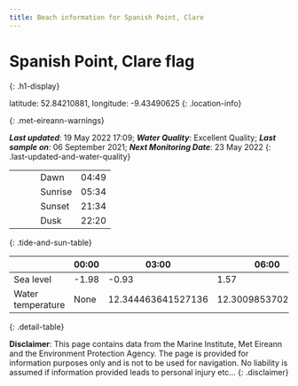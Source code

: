 ```yaml
---
title: Beach information for Spanish Point, Clare
---
```

# Spanish Point, Clare <span class="material-icons blue-flag" alt="This a Blue Flag beach">flag</span>
{: .h1-display}

latitude: 52.84210881, longitude: -9.43490625
{: .location-info}


{: .met-eireann-warnings}

___Last updated___: 19 May 2022 17:09; ___Water Quality___: Excellent Quality;
___Last sample on___: 06 September 2021; ___Next Monitoring Date___: 23 May 2022
{: .last-updated-and-water-quality}

|   |   |   |   |   |
|---|---|---|---|---|
|   |   |   | Dawn  | 04:49 |
|   |   |   | Sunrise  | 05:34 |
|   |   |   | Sunset  | 21:34 |
|   |   |   | Dusk  | 22:20 |
{: .tide-and-sun-table}

<div></div>

| | 00:00 | 03:00 | 06:00 | 09:00 | 12:00 | 15:00 | 18:00 | 21:00 |
|---|---|---|---|---|---|---|---|---|
| Sea level | -1.98 | -0.93 | 1.57 | 0.87| -1.6 | -0.95 | 1.55 | 1.23 |
| Water temperature | None | 12.344463641527136 | 12.300985370278799 | 12.332678430840861 | 12.485957799119621 | 12.67299752906606 | 12.805242179879246 | 12.803595733965455 |
{: .detail-table}

__Disclaimer__: This page contains data from the Marine Institute,
Met Eireann and the Environment Protection Agency. The page is provided for
information purposes only and is not to be used for navigation. No liability
is assumed if information provided leads to personal injury etc...
{: .disclaimer}